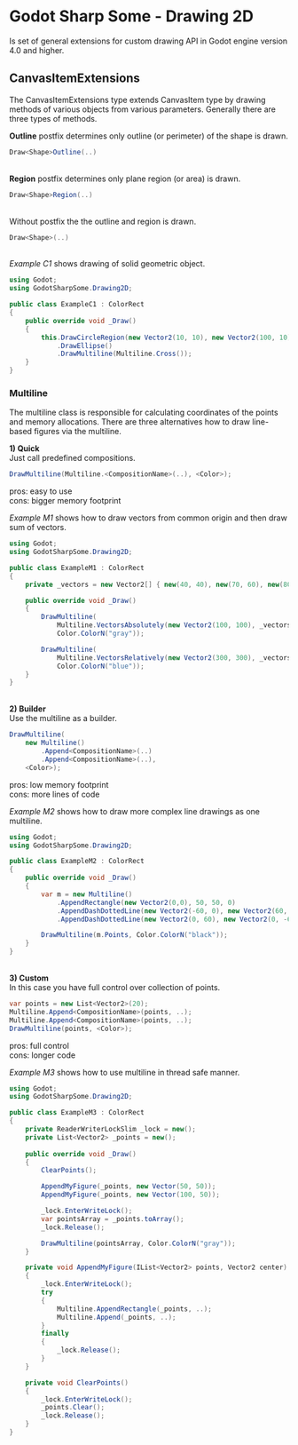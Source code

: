 # Godot Sharp Some - Drawing 2D

Is set of general extensions for custom drawing API in Godot engine version 4.0 and higher.  

## CanvasItemExtensions

The CanvasItemExtensions type extends CanvasItem type by drawing methods of various objects from various parameters.
Generally there are three types of methods.

**Outline** postfix determines only outline (or perimeter) of the shape is drawn.

```cs
Draw<Shape>Outline(..)
```

\
**Region** postfix determines only plane region (or area) is drawn.

```cs
Draw<Shape>Region(..)
```

\
Without postfix the the outline and region is drawn.

```cs
Draw<Shape>(..)
```

\
_Example C1_ shows drawing of solid geometric object.  

```cs
using Godot;
using GodotSharpSome.Drawing2D;

public class ExampleC1 : ColorRect
{
    public override void _Draw()
    {
        this.DrawCircleRegion(new Vector2(10, 10), new Vector2(100, 10), new Vector2(10, 100), Color.ColorN("black"))
            .DrawEllipse()
            .DrawMultiline(Multiline.Cross());
    }
}
```

### Multiline

The multiline class is responsible for calculating coordinates of the points and memory allocations.
There are three alternatives how to draw line-based figures via the multiline.  

**1) Quick**  
Just call predefined compositions.  

```cs
DrawMultiline(Multiline.<CompositionName>(..), <Color>);
```

pros: easy to use  
cons: bigger memory footprint

_Example M1_ shows how to draw vectors from common origin and then draw sum of vectors.  

```cs
using Godot;
using GodotSharpSome.Drawing2D;

public class ExampleM1 : ColorRect
{
    private _vectors = new Vector2[] { new(40, 40), new(70, 60), new(80, 120), new(40, -40), new(0, 30) };

    public override void _Draw()
    {
        DrawMultiline(
            Multiline.VectorsAbsolutely(new Vector2(100, 100), _vectors),
            Color.ColorN("gray"));

        DrawMultiline(
            Multiline.VectorsRelatively(new Vector2(300, 300), _vectors),
            Color.ColorN("blue"));
    }
}
```

\
**2) Builder**  
Use the multiline as a builder.  

```cs
DrawMultiline(
    new Multiline()
        .Append<CompositionName>(..)
        .Append<CompositionName>(..),
    <Color>);  
```

pros: low memory footprint  
cons: more lines of code  

_Example M2_ shows how to draw more complex line drawings as one multiline.  

```cs
using Godot;
using GodotSharpSome.Drawing2D;

public class ExampleM2 : ColorRect
{
    public override void _Draw()
    {
        var m = new Multiline()
            .AppendRectangle(new Vector2(0,0), 50, 50, 0)
            .AppendDashDottedLine(new Vector2(-60, 0), new Vector2(60, 0))
            .AppendDashDottedLine(new Vector2(0, 60), new Vector2(0, -60));

        DrawMultiline(m.Points, Color.ColorN("black"));
    }
}
```

\
**3) Custom**  
In this case you have full control over collection of points.

```cs
var points = new List<Vector2>(20);
Multiline.Append<CompositionName>(points, ..);
Multiline.Append<CompositionName>(points, ..);
DrawMultiline(points, <Color>);
```

pros: full control  
cons: longer code  

_Example M3_ shows how to use multiline in thread safe manner.  

```cs
using Godot;
using GodotSharpSome.Drawing2D;

public class ExampleM3 : ColorRect
{
    private ReaderWriterLockSlim _lock = new();
    private List<Vector2> _points = new();
    
    public override void _Draw()
    {
        ClearPoints();

        AppendMyFigure(_points, new Vector(50, 50));
        AppendMyFigure(_points, new Vector(100, 50));

        _lock.EnterWriteLock();
        var pointsArray = _points.toArray();
        _lock.Release();

        DrawMultiline(pointsArray, Color.ColorN("gray"));
    }

    private void AppendMyFigure(IList<Vector2> points, Vector2 center)
    {
        _lock.EnterWriteLock();
        try
        {
            Multiline.AppendRectangle(_points, ..);
            Multiline.Append(_points, ..);
        }
        finally
        {
            _lock.Release();
        }
    }

    private void ClearPoints()
    {
        _lock.EnterWriteLock();
        _points.Clear();
        _lock.Release();
    }
}
```
